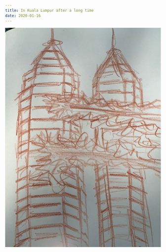 ```yaml
---
title: In Kuala Lumpur after a long time
date: 2020-01-16
---
```


!['In Kuala Lumpur after a long time'](image/64InKualaLumpurafteralongtime7.jpg)

